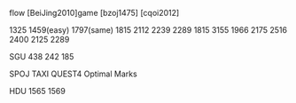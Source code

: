 flow
[BeiJing2010]game
[bzoj1475]
[cqoi2012]

1325
1459(easy)
1797(same)
1815
2112
2239
2289
1815
3155
1966
2175
2516
2400
2125
2289

SGU  438  242 185

SPOJ  TAXI   QUEST4   Optimal Marks

HDU 1565 1569 
